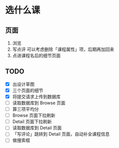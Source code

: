 # 选什么课

## 页面
1. 浏览
2. 写点评
	可以考虑删除「课程属性」项，后期再加回来
3. 点进课程名后的细节页面

## TODO
- [x] 出设计草图
- [x] 三个页面的细节
- [x] 将提交请求上传到数据库
- [ ] 读取数据库到 Browse 页面
- [ ] 算三项平均分
- [ ] Browse 页面下拉刷新
- [ ] Detail 页面下拉刷新
- [ ] 读取数据库到 Detail 页面
- [ ] 「写评论」跳转到 Detail 页面，自动补全课程信息
- [ ] 做搜索框
